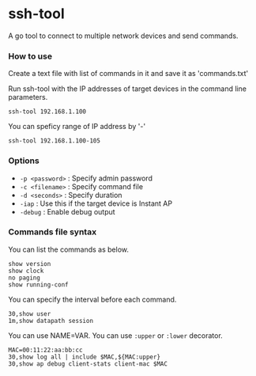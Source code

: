 # ssh-tool

A go tool to connect to multiple network devices and send commands.

### How to use

Create a text file with list of commands in it and save it as 'commands.txt'

Run ssh-tool with the IP addresses of target devices in the command line parameters.

```
ssh-tool 192.168.1.100
```

You can speficy range of IP address by '-'

```
ssh-tool 192.168.1.100-105
```

### Options

- `-p <password>` : Specify admin password
- `-c <filename>` : Specify command file
- `-d <seconds>` : Specify duration
- `-iap` : Use this if the target device is Instant AP
- `-debug` : Enable debug output

### Commands file syntax

You can list the commands as below.
```
show version
show clock
no paging
show running-conf
```

You can specify the interval before each command.
```
30,show user
1m,show datapath session
```

You can use NAME=VAR. You can use `:upper` or `:lower` decorator.
```
MAC=00:11:22:aa:bb:cc
30,show log all | include $MAC,${MAC:upper}
30,show ap debug client-stats client-mac $MAC
```
